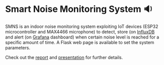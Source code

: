 # Smart Noise Monitoring System :sound:
SMNS is an indoor noise monitoring system exploiting IoT devices (ESP32 microcontroller and MAX4466 microphone) to detect, store (on [InfluxDB](https://www.influxdata.com) and alert (on [Grafana](https://grafana.com) dashboard) when certain noise level is reached for a specific amount of time.
A Flask web page is available to set the system parameters.

Check out the [report](https://github.com/igor-iurevici/iot-snms/blob/main/report.pdf) and [presentation](https://github.com/igor-iurevici/iot-snms/blob/main/presentation.pdf) for further details.
